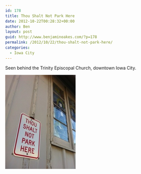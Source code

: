 ```yaml
---
id: 178
title: Thou Shalt Not Park Here
date: 2012-10-22T00:28:32+00:00
author: Ben
layout: post
guid: http://www.benjaminoakes.com/?p=178
permalink: /2012/10/22/thou-shalt-not-park-here/
categories:
  - Iowa City
---
```

Seen behind the Trinity Episcopal Church, downtown Iowa City.

![Thou Shalt Not Park Here](/wp-content/uploads/2012/10/20121021-192829.jpg)
